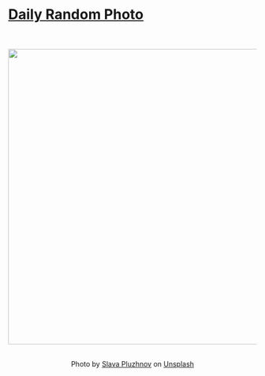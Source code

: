 # [Daily Random Photo](https://www.dailyrandomphoto.com/)

<div align="center">
  <br>
  <br>
  <a href="https://www.dailyrandomphoto.com/p/2021/2021-10-19/"><img src="https://images.unsplash.com/photo-1627562369448-bc40100a959b?crop=entropy&cs=tinysrgb&fit=max&fm=jpg&ixid=Mnw3NzUwOHwwfDF8cmFuZG9tfHx8fHx8fHx8MTYzNDYwMjY2Nw&ixlib=rb-1.2.1&q=80&w=1080" width="600px"></a>
  <br>
  <br>
  <p class="has-text-grey">Photo by <a href="https://unsplash.com/@spluzhnov?utm_source=Daily%20Random%20Photo&amp;utm_medium=referral" target="_blank" rel="noopener noreferrer">Slava Pluzhnov</a> on <a href="https://unsplash.com/photos/MpflbhcFi7s?utm_source=Daily%20Random%20Photo&amp;utm_medium=referral" target="_blank" rel="noopener noreferrer">Unsplash</a></p>
</div>
